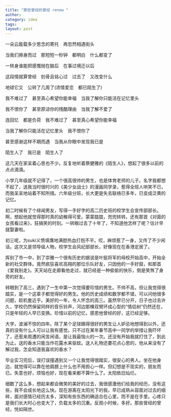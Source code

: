 ```yaml
---
title: "那些曾经的曾经 renew "
author:
category: idea
tags: 
layout: post
---
```

一朵云能载多少思念的寄托　再忽然相遇街头

当我们擦身而过　那短短一秒钟　都明白　什么都变了

一转身谁能把感慨抛在脑后　在事过境迁以后

这段情就算曾经　刻骨且铭心过　过去了　又改变什么

地球它又　公转了几周了(浓情爱恋　都已陌生了)

我不难过了　甚至真心希望你能幸福　当我了解你只能活在记忆里头

我不恨你了　甚至原谅你的残酷理由　当我了解不爱了

连回忆　都是负荷　我不难过了　甚至真心希望你能幸福

当我了解你只能活在记忆里头　我不恨你了

甚至感谢这样不期而遇　当我从你眼中发现我已是

陌生人了　我已是　陌生人了

这几天在家呆着心思也不少。反复地听着蔡健雅的《陌生人》，想起了很多以前的点点滴滴。

小学几年级就不记得了，一个很高很帅的男生，也是体育老师的儿子。名字我都想不起了，送我当时很时兴的《美少女战士》的漫画同学录，惹得全班人哄笑不已，而我呆呆地站着不知所措。六年级分班，长大更是失去联络已多年，已变成泛黄的记忆。

初二时候有了个绯闻男友，写得一手好字的高二历史班的校学生会宣传部部长。啊，想起他就觉得那时真的幼稚得可爱。蒙蒙胧胧，兜兜转转。还有那首《对面的女孩看过来》，狂搞笑的时刻。一转眼过去了十年了，不知道他怎样了呢？估计早就娶妻啦。

初三呢，为suki义愤填膺地满腔热血打抱不平。哎，麻烦惹了一身，又传了不少闲话。这次又是领导级人物，校学生会风纪部部长，好像现在在香港定居了。

挥别了市一中，到了崇雅一个很有历史的据说是叶挺将军的母校开始高中，开始全新的社交群体。竟然疯狂喜欢高翔的那位乐队好友，只因他的一手好鼓，和那首《爱我别走》。天天站在走廊看他走过，就已经是一种偷偷的快乐，倒是笑煞了身旁的好友。

转眼到了高三，遇到了一生中第一次觉得要珍惜的男生。不帅不高，但让我觉得很踏实，是一个这辈子都觉得好的男生。他的历史成绩和数学都不错，可以问他很多问题，趁机套近乎。美好的一年，令人怀念的高三。虽然早已分开，日子也过去许久，学校仍然保留同样的音乐铃声，河边那棵双臂环成心型的“情侣树”仍然还在，只是年轻的人早已变换。珍惜以前的记忆，感恩他曾经的好，这已经足够。

大学，波澜不惊的四年。除了某个足球踢得很好的男生让人妒忌地想得到以外，还真的没有什么人可以让我有感觉。只不过在某年春节高中一同学的举措让我吓坏了，还惹来周遭的闲言闲语，是让我最恼火的一次。还没有开始我就打住了，到此为止。送的香水只能当作花露水来驱蚊。送人礼物还要花点心思的，他从来没有了解过我，怎会知道我喜欢的香水？

毕业实习完后，误打误撞遇到又一个让我觉得很踏实，很安心的男人。坐在他身边，就觉得可以靠在他肩膀上什么也不用担心一样。但幻想是不现实的，朋友而已。失意也好，烦恼也好，现在看来都不算什么了。太阳依旧灿烂。

细数了这么多，想起来都会微笑的美好的过去，我很感激他们给我的经历，没有这些，我不会成长地这么快。现在游离在太阳光下的我，早已成熟从容面对过去的细碎，面对感情已经历太多，深知有些东西的确适合在心里，而不是在手里。心疼只是我们长大时心也变大了，负载太多的沉重。反观小时候，多好。那些曾经的曾经，恍如隔世。

